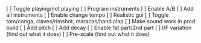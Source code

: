 [ ] Toggle playing/not playing
[ ] Program instruments
[ ] Enable A/B
[ ] Add all instruments
[ ] Enable change tempo
[ ] Realistic gui
[ ] Toggle tom/conga, claves/rimshot, maracas/hand clap
[ ] Make sound work in prod build
[ ] Add pitch
[ ] Add decay
[ ] Enable 1st part/2nd part
[ ] I/F variation (find out what it does)
[ ] Pre-scale (find out what it does)
